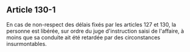 Article 130-1
----
En cas de non-respect des délais fixés par les articles 127 et 130, la personne
est libérée, sur ordre du juge d'instruction saisi de l'affaire, à moins que sa
conduite ait été retardée par des circonstances insurmontables.
